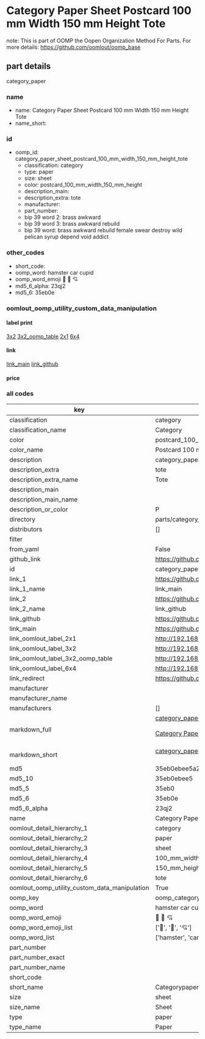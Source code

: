 # Category Paper Sheet Postcard 100 mm Width 150 mm Height Tote  

note: This is part of OOMP the Oopen Organization Method For Parts. For more details: https://github.com/oomlout/oomp_base

##  part details
  



category_paper



### name
* name: Category Paper Sheet Postcard 100 mm Width 150 mm Height Tote
* name_short: 
### id
* oomp_id: category_paper_sheet_postcard_100_mm_width_150_mm_height_tote
  * classification: category
  * type: paper
  * size: sheet
  * color: postcard_100_mm_width_150_mm_height
  * description_main: 
  * description_extra: tote
  * manufacturer: 
  * part_number: 
  * bip 39 word 2: brass awkward
  * bip 39 word 3: brass awkward rebuild
  * bip 39 word: brass awkward rebuild female swear destroy wild pelican syrup depend void addict

### other_codes
* short_code: 
* oomp_word: hamster car cupid
* oomp_word_emoji :hamster: :car: :cupid:
* md5_6_alpha: 23qj2
* md5_6: 35eb0e






### oomlout_oomp_utility_custom_data_manipulation
#### label print
[3x2](http://192.168.1.245:1112/?label=oomp%2023qj2)
[3x2_oomp_table](http://192.168.1.108:1112/?label=oomp%2023qj2)
[2x1](http://192.168.1.242:1112/?label=oomp%2023qj2)
[6x4](http://192.168.1.55:1112/?label=oomp%2023qj2)    

#### link

[link_main](https://github.com/oomlout/oomlout_oomp_version_1_messy/tree/main/parts/category_paper_sheet_postcard_100_mm_width_150_mm_height_tote) [link_github](https://github.com/oomlout/oomlout_oomp_version_1_messy/tree/main/parts/category_paper_sheet_postcard_100_mm_width_150_mm_height_tote)                             

#### price







### all codes 
| key | value |  
| --- | --- |  
| classification | category |  
| classification_name | Category |  
| color | postcard_100_mm_width_150_mm_height |  
| color_name | Postcard 100 mm Width 150 mm Height |  
| description | category_paper |  
| description_extra | tote |  
| description_extra_name | Tote |  
| description_main |  |  
| description_main_name |  |  
| description_or_color | P  |  
| directory | parts/category_paper_sheet_postcard_100_mm_width_150_mm_height_tote |  
| distributors | [] |  
| filter |  |  
| from_yaml | False |  
| github_link | https://github.com/oomlout/oomlout_oomp_part_src/tree/main/parts/category_paper_sheet_postcard_100_mm_width_150_mm_height_tote |  
| id | category_paper_sheet_postcard_100_mm_width_150_mm_height_tote |  
| link_1 | https://github.com/oomlout/oomlout_oomp_version_1_messy/tree/main/parts/category_paper_sheet_postcard_100_mm_width_150_mm_height_tote |  
| link_1_name | link_main |  
| link_2 | https://github.com/oomlout/oomlout_oomp_version_1_messy/tree/main/parts/category_paper_sheet_postcard_100_mm_width_150_mm_height_tote |  
| link_2_name | link_github |  
| link_github | https://github.com/oomlout/oomlout_oomp_version_1_messy/tree/main/parts/category_paper_sheet_postcard_100_mm_width_150_mm_height_tote |  
| link_main | https://github.com/oomlout/oomlout_oomp_version_1_messy/tree/main/parts/category_paper_sheet_postcard_100_mm_width_150_mm_height_tote |  
| link_oomlout_label_2x1 | http://192.168.1.242:1112/?label=oomp%2023qj2 |  
| link_oomlout_label_3x2 | http://192.168.1.245:1112/?label=oomp%2023qj2 |  
| link_oomlout_label_3x2_oomp_table | http://192.168.1.108:1112/?label=oomp%2023qj2 |  
| link_oomlout_label_6x4 | http://192.168.1.55:1112/?label=oomp%2023qj2 |  
| link_redirect | https://github.com/oomlout/oomlout_oomp_version_1_messy/tree/main/parts/category_paper_sheet_postcard_100_mm_width_150_mm_height_tote |  
| manufacturer |  |  
| manufacturer_name |  |  
| manufacturers | [] |  
| markdown_full | [category_paper_sheet_postcard_100_mm_width_150_mm_height_tote](none)<br>[](none)<br>[Category Paper Sheet Postcard 100 Mm Width 150 Mm Height Tote](none)<br><br> |  
| markdown_short | [category_paper_sheet_postcard_100_mm_width_150_mm_height_tote](none)<br><br> |  
| md5 | 35eb0ebee5a25f60f0edc54f668430d9 |  
| md5_10 | 35eb0ebee5 |  
| md5_5 | 35eb0 |  
| md5_6 | 35eb0e |  
| md5_6_alpha | 23qj2 |  
| name | Category Paper Sheet Postcard 100 mm Width 150 mm Height Tote |  
| oomlout_detail_hierarchy_1 | category |  
| oomlout_detail_hierarchy_2 | paper |  
| oomlout_detail_hierarchy_3 | sheet |  
| oomlout_detail_hierarchy_4 | 100_mm_width |  
| oomlout_detail_hierarchy_5 | 150_mm_height |  
| oomlout_detail_hierarchy_6 | tote |  
| oomlout_oomp_utility_custom_data_manipulation | True |  
| oomp_key | oomp_category_paper_sheet_postcard_100_mm_width_150_mm_height_tote |  
| oomp_word | hamster car cupid |  
| oomp_word_emoji | :hamster: :car: :cupid: |  
| oomp_word_emoji_list | [':hamster:', ':car:', ':cupid:'] |  
| oomp_word_list | ['hamster', 'car', 'cupid'] |  
| part_number |  |  
| part_number_exact |  |  
| part_number_name |  |  
| short_code |  |  
| short_name | Categorypaper |  
| size | sheet |  
| size_name | Sheet |  
| type | paper |  
| type_name | Paper |  
